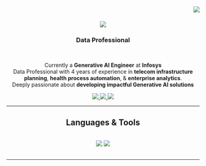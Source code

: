 <img align="right" src="https://visitor-badge.laobi.icu/badge?page_id=rajaravindp.rajaravindp" />

<h1 align="center">
    <img src="https://readme-typing-svg.herokuapp.com/?font=Times+New+Roman&size=35&center=true&vCenter=true&width=500&height=70&duration=4000&lines=HI+there!;+Aravind+here!;" />
</h1>

<h3 align="center"> Data Professional </h3>

<br/>

<div align="center">
    
 Currently a **Generative AI Engineer** at **Infosys** <br>
 Data Professional with 4 years of experience in **telecom infrastructure planning**, **health process automation**, & **enterprise analytics**. <br>
 Deeply passionate about **developing impactful Generative AI solutions** <br>

 </div>

<div align="center"> 
  <a href="aravindrajpalepu@gmail.com">
    <img src="https://img.shields.io/badge/Gmail-333333?style=for-the-badge&logo=gmail&logoColor=Red" />
  </a>
  <a href="https://www.linkedin.com/in/aravindpalepuraj/" target="_blank">
    <img src="https://img.shields.io/badge/LinkedIn-0077B5?style=for-the-badge&logo=linkedin&logoColor=white" target="_blank" />
  </a>
  <a href="https://rajaravindp.github.io/aravindPalepu.github.io/" target="_blank">
     <img src="https://img.shields.io/badge/Portfolio-FF5722?style=for-the-badge&logo=todoist&logoColor=white" target="_blank" /> <!-- sqlite, safari, google-chrome are other good icon options -->
  </a>
</div>

 <hr/>

 <h2 align="center"> Languages & Tools </h2>
<br/>
<div align="center">
    <img src="https://skillicons.dev/icons?i=python,postgres,r,aws,vscode,github,selenium,pytorch,powershell,anaconda,opencv,linux" />
    <img src="https://skillicons.dev/icons?i=sklearn,mongodb,java,mysql,flask,docker,tensorflow,html,css,sqlite,stackoverflow" /><br>
</div>

 <br/>
<hr/>

